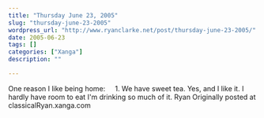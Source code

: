 ```yaml
---
title: "Thursday June 23, 2005"
slug: "thursday-june-23-2005"
wordpress_url: "http://www.ryanclarke.net/post/thursday-june-23-2005/"
date: 2005-06-23
tags: []
categories: ["Xanga"]
description: ""

---
```


One reason I like being home:
     1. We have sweet tea.
 Yes, and I like it. I hardly have room to eat I'm drinking so much of it.
 Ryan
Originally posted at classicalRyan.xanga.com
